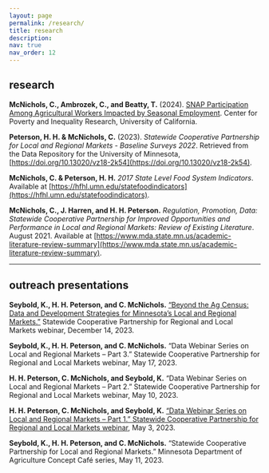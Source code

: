 ```yaml
---
layout: page
permalink: /research/
title: research
description: 
nav: true
nav_order: 12
---
```


## research

**McNichols, C., Ambrozek, C., and Beatty, T.** (2024). [SNAP Participation Among Agricultural Workers Impacted by Seasonal Employment](https://poverty.ucdavis.edu/sites/main/files/file-attachments/beatty_snap_churn_brief.pdf?1732881580). Center for Poverty and Inequality Research, University of California.

**Peterson, H. H. & McNichols, C.** (2023). *Statewide Cooperative Partnership for Local and Regional Markets - Baseline Surveys 2022*. Retrieved from the Data Repository for the University of Minnesota, [https://doi.org/10.13020/vz18-2k54](https://doi.org/10.13020/vz18-2k54).

**McNichols, C. & Peterson, H. H.** *2017 State Level Food System Indicators*. Available at [https://hfhl.umn.edu/statefoodindicators](https://hfhl.umn.edu/statefoodindicators).

**McNichols, C., J. Harren, and H. H. Peterson.** *Regulation, Promotion, Data: Statewide Cooperative Partnership for Improved Opportunities and Performance in Local and Regional Markets: Review of Existing Literature*. August 2021. Available at [https://www.mda.state.mn.us/academic-literature-review-summary](https://www.mda.state.mn.us/academic-literature-review-summary).

---
## outreach presentations

**Seybold, K., H. H. Peterson, and C. McNichols.** [“Beyond the Ag Census: Data and Development Strategies for Minnesota’s Local and Regional Markets.”](https://www.youtube.com/watch?v=Oy3nW07G6ag&t=102s) Statewide Cooperative Partnership for Regional and Local Markets webinar, December 14, 2023.

**Seybold, K., H. H. Peterson, and C. McNichols.** “Data Webinar Series on Local and Regional Markets – Part 3.” Statewide Cooperative Partnership for Regional and Local Markets webinar, May 17, 2023.

**H. H. Peterson, C. McNichols, and Seybold, K.** “Data Webinar Series on Local and Regional Markets – Part 2.” Statewide Cooperative Partnership for Regional and Local Markets webinar, May 10, 2023.

**H. H. Peterson, C. McNichols, and Seybold, K.** [“Data Webinar Series on Local and Regional Markets – Part 1.” Statewide Cooperative Partnership for Regional and Local Markets webinar](https://www.youtube.com/watch?v=scgRVPlojK4), May 3, 2023.

**Seybold, K., H. H. Peterson, and C. McNichols.** “Statewide Cooperative Partnership for Local and Regional Markets.” Minnesota Department of Agriculture Concept Café series, May 11, 2023.
